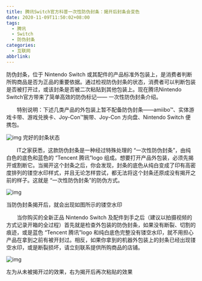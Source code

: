 ```yaml
---
title: 腾讯Switch官方科普一次性防伪封条：揭开后封条会变色
date: 2020-11-09T11:50:02+08:00
tags:
  - 腾讯
  - Switch
  - 防伪封条
categories:
  - 互联网
abbrlink:
---
```


防伪封条，位于 Nintendo Switch 或其配件的产品标准外包装上，是消费者判断所购商品是否为正品的重要依据。通过检视防伪封条的状态，消费者可以判断包装是否被打开过，或该封条是否被二次粘贴到其他包装上。现在腾讯Nintendo Switch官方带来了简单高效的防伪标记—— 一次性防伪封条介绍。

　　特别说明：下述几类产品的外包装上暂不配备防伪封条——amiibo™、实体游戏卡带、游戏兑换卡、Joy-Con™腕带、Joy-Con 方向盘、Nintendo Switch 便携包。

![img](https://cdn.jsdelivr.net/gh/yakeing/Documentation@main/Hexo/images/092e-kcieywa4174002.jpg)
完好的封条状态

　　IT之家获悉，这款防伪封条是一种经过特殊处理的 “一次性防伪封条”，由纯白色的底色和蓝色的 “Tencent 腾讯”logo 组成。想要打开产品外包装，必须先揭开或割断它。当揭开这个封条之后，你会发现，封条的底色从纯白变成了印有高密度排列的镂空水印样式，并且无论怎样尝试，都无法将这个封条还原成没有揭开之前的样子。这就是 “一次性防伪封条”的防伪方式。

![img](https://cdn.jsdelivr.net/gh/yakeing/Documentation@main/Hexo/images/29f0-kcieywa4174000.jpg)

当防伪封条揭开后，就会出现如图所示的镂空水印

　　当你购买的全新正品 Nintendo Switch 及配件到手之后（建议以拍摄视频的方式记录开箱的全过程）首先就是检查外包装的防伪封条，如果没有断裂、切割的痕迹，或是蓝色 “Tencent 腾讯”logo 和纯白底色完整没有镂空水印，就不用担心产品在拿到之前有被开封过。相反，如果你拿到的机器外包装上的封条已经出现镂空水印，或是断裂损坏，请立刻联系提供所购商品的店铺。

![img](https://cdn.jsdelivr.net/gh/yakeing/Documentation@main/Hexo/images/928b-kcieywa4174046.jpg)

左为从未被揭开过的效果，右为揭开后再次粘贴的效果